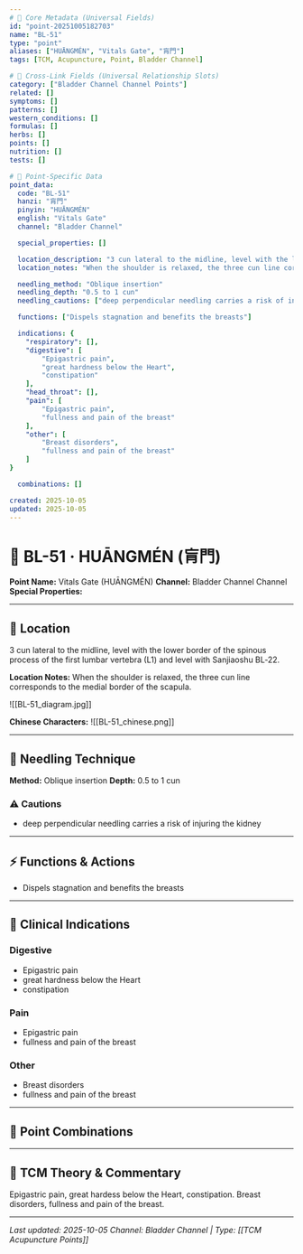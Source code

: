 ```yaml
---
# 🔹 Core Metadata (Universal Fields)
id: "point-20251005182703"
name: "BL-51"
type: "point"
aliases: ["HUĀNGMÉN", "Vitals Gate", "肓門"]
tags: [TCM, Acupuncture, Point, Bladder Channel]

# 🔹 Cross-Link Fields (Universal Relationship Slots)
category: ["Bladder Channel Channel Points"]
related: []
symptoms: []
patterns: []
western_conditions: []
formulas: []
herbs: []
points: []
nutrition: []
tests: []

# 🔹 Point-Specific Data
point_data:
  code: "BL-51"
  hanzi: "肓門"
  pinyin: "HUĀNGMÉN"
  english: "Vitals Gate"
  channel: "Bladder Channel"

  special_properties: []

  location_description: "3 cun lateral to the midline, level with the lower border of the spinous process of the first lumbar vertebra (L1) and level with Sanjiaoshu BL‑22."
  location_notes: "When the shoulder is relaxed, the three cun line corresponds to the medial border of the scapula."

  needling_method: "Oblique insertion"
  needling_depth: "0.5 to 1 cun"
  needling_cautions: ["deep perpendicular needling carries a risk of injuring the kidney"]

  functions: ["Dispels stagnation and benefits the breasts"]

  indications: {
    "respiratory": [],
    "digestive": [
        "Epigastric pain",
        "great hardness below the Heart",
        "constipation"
    ],
    "head_throat": [],
    "pain": [
        "Epigastric pain",
        "fullness and pain of the breast"
    ],
    "other": [
        "Breast disorders",
        "fullness and pain of the breast"
    ]
}

  combinations: []

created: 2025-10-05
updated: 2025-10-05
---
```


# 📍 BL-51 · HUĀNGMÉN (肓門)

**Point Name:** Vitals Gate (HUĀNGMÉN)
**Channel:** Bladder Channel Channel
**Special Properties:** 

---

## 📍 Location

3 cun lateral to the midline, level with the lower border of the spinous process of the first lumbar vertebra (L1) and level with Sanjiaoshu BL‑22.

**Location Notes:**
When the shoulder is relaxed, the three cun line corresponds to the medial border of the scapula.

![[BL-51_diagram.jpg]]

**Chinese Characters:** ![[BL-51_chinese.png]]

---

## 🔧 Needling Technique

**Method:** Oblique insertion
**Depth:** 0.5 to 1 cun

### ⚠️ Cautions
- deep perpendicular needling carries a risk of injuring the kidney

---

## ⚡ Functions & Actions
- Dispels stagnation and benefits the breasts

---

## 🎯 Clinical Indications

### Digestive
- Epigastric pain
- great hardness below the Heart
- constipation

### Pain
- Epigastric pain
- fullness and pain of the breast

### Other
- Breast disorders
- fullness and pain of the breast

---

## 🔗 Point Combinations

---

## 🧬 TCM Theory & Commentary

Epigastric pain, great hardess below the Heart, constipation.
Breast disorders, fullness and pain of the breast.

---

*Last updated: 2025-10-05*
*Channel: Bladder Channel | Type: [[TCM Acupuncture Points]]*
